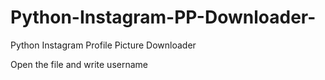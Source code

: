 # Python-Instagram-PP-Downloader-
Python Instagram Profile Picture Downloader

Open the file and write username 
